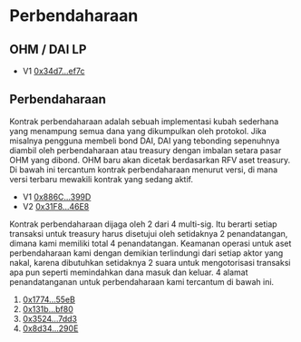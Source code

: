 # Perbendaharaan

## OHM / DAI LP

* V1 [0x34d7...ef7c](https://etherscan.io/address/0x34d7d7Aaf50AD4944B70B320aCB24C95fa2def7c)

## Perbendaharaan

Kontrak perbendaharaan adalah sebuah implementasi kubah sederhana yang menampung semua dana yang dikumpulkan oleh protokol. Jika misalnya pengguna membeli bond DAI, DAI yang tebonding sepenuhnya diambil oleh perbendaharaan atau treasury dengan imbalan setara pasar OHM yang dibond. OHM baru akan dicetak berdasarkan RFV aset treasury. Di bawah ini tercantum kontrak perbendaharaan menurut versi, di mana versi terbaru mewakili kontrak yang sedang aktif.

* V1 [0x886C...399D](https://etherscan.io/address/0x886CE997aa9ee4F8c2282E182aB72A705762399D)
* V2 [0x31F8...46E8](https://etherscan.io/address/0x31F8Cc382c9898b273eff4e0b7626a6987C846E8)

Kontrak perbendaharaan dijaga oleh 2 dari 4 multi-sig. Itu berarti setiap transaksi untuk treasury harus disetujui oleh setidaknya 2 penandatangan, dimana kami memiliki total 4 penandatangan. Keamanan operasi untuk aset perbendaharaan kami dengan demikian terlindungi dari setiap aktor yang nakal, karena dibutuhkan setidaknya 2 suara untuk mengotorisasi transaksi apa pun seperti memindahkan dana masuk dan keluar. 4 alamat penandatanganan untuk perbendaharaan kami tercantum di bawah ini.

1. [0x1774...55eB](https://etherscan.io/address/0x1774B6106d7E969d467396a5e90089FeaD6E55eB)
2. [0x131b...bf80](https://etherscan.io/address/0x131bd1A2827ccEb2945B2e3B91Ee1Bf736cCbf80)
3. [0x3524...7dd3](https://etherscan.io/address/0x3524c03D39A13D51485419A17586286A6b617dd3)
4. [0x8d34...290E](https://etherscan.io/address/0x8d34EA6fb1Ed6B60F94ac6CD01dD1181ef12290E)


